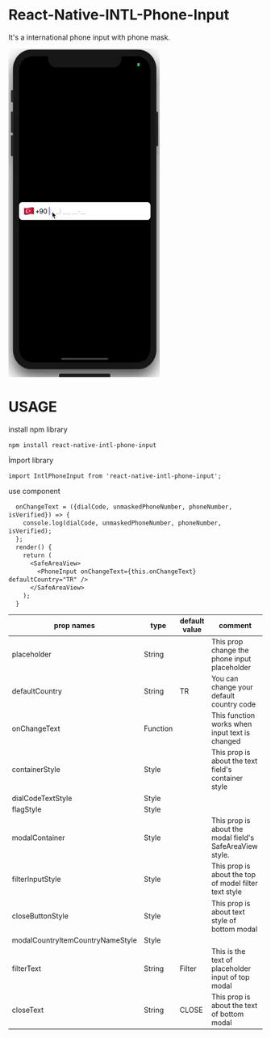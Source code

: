 # React-Native-INTL-Phone-Input
It's a international phone input with phone mask. 

![](mgif.gif)


# USAGE

install npm library
```
npm install react-native-intl-phone-input
```


İmport library
```
import IntlPhoneInput from 'react-native-intl-phone-input';
```
use component
```
  onChangeText = ({dialCode, unmaskedPhoneNumber, phoneNumber, isVerified}) => {
    console.log(dialCode, unmaskedPhoneNumber, phoneNumber, isVerified);
  };
  render() {
    return (
      <SafeAreaView>
        <PhoneInput onChangeText={this.onChangeText} defaultCountry="TR" />
      </SafeAreaView>
    );
  }
```
prop names |type |default value | comment 
--- | --- | --- | --- 
placeholder | String |  | This prop change the phone input placeholder
defaultCountry | String | TR | You can change your default country code 
onChangeText | Function |  | This function works when input text is changed 
containerStyle | Style |  | This prop is about the text field's container style 
dialCodeTextStyle | Style |  |  
flagStyle | Style |  |  
modalContainer | Style |  | This prop is about the modal field's SafeAreaView style.
filterInputStyle | Style |  | This prop is about the top of model filter text style 
closeButtonStyle | Style |  | This prop is about text style of bottom modal
modalCountryItemCountryNameStyle | Style |  |  
filterText | String | Filter | This is the text of placeholder input of top modal 
closeText | String | CLOSE | This prop is about the text of bottom modal 

